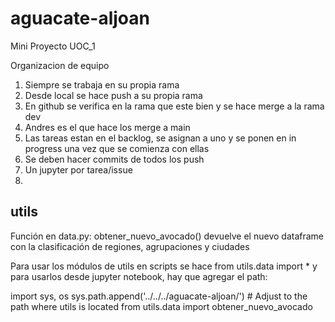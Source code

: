 # aguacate-aljoan
Mini Proyecto UOC_1

Organizacion de equipo

1. Siempre se trabaja en su propia rama
2. Desde local se hace push a su propia rama
3. En github se verifica en la rama que este bien y se hace merge a la rama dev
4. Andres es el que hace los merge a main
5. Las tareas estan en el backlog, se asignan a uno y se ponen en in progress una vez que se comienza con ellas
6. Se deben hacer commits de todos los push
7. Un jupyter por tarea/issue
8. 

## utils

Función en data.py: obtener_nuevo_avocado() devuelve el nuevo dataframe con la clasificación de regiones, agrupaciones y ciudades

Para usar los módulos de utils en scripts se hace from utils.data import *
y para usarlos desde jupyter notebook, hay que agregar el path:

import sys, os
sys.path.append('../../../aguacate-aljoan/')  # Adjust to the path where utils is located
from utils.data import obtener_nuevo_avocado

